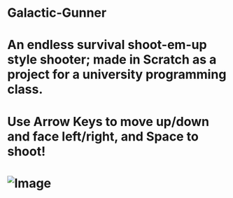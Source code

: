 # Galactic-Gunner
# An endless survival shoot-em-up style shooter; made in Scratch as a project for a university programming class.
# Use Arrow Keys to move up/down and face left/right, and Space to shoot!

# ![Image](https://github.com/user-attachments/assets/9f5cd88d-4f36-40b2-96c4-139f6fa6a755)
